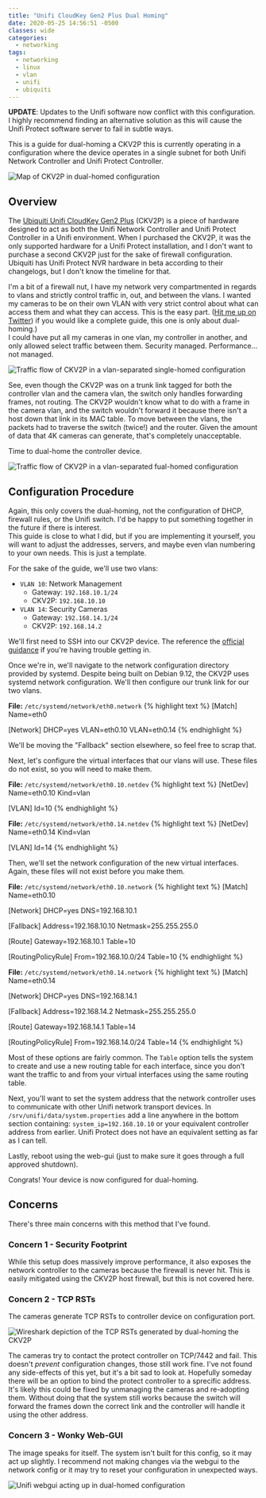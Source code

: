 ```yaml
---
title: "Unifi CloudKey Gen2 Plus Dual Homing"
date: 2020-05-25 14:56:51 -0500
classes: wide
categories:
  - networking
tags:
  - networking
  - linux
  - vlan
  - unifi
  - ubiquiti
---
```


**UPDATE**: Updates to the Unifi software now conflict with this configuration. I highly recommend finding an alternative solution as this will cause the Unifi Protect software server to fail in subtle ways.

This is a guide for dual-homing a CKV2P this is currently operating in a configuration where the device operates in a single subnet for both Unifi Network Controller and Unifi Protect Controller.

![Map of CKV2P in dual-homed configuration](/assets/images/unifi_dual_home_map.png)

## Overview

The [Ubiquiti Unifi CloudKey Gen2 Plus](https://unifi-protect.ui.com/cloud-key-gen2) (CKV2P) is a piece of hardware designed to act as both the Unifi Network Controller and Unifi Protect Controller in a Unifi environment. When I purchased the CKV2P, it was the only supported hardware for a Unifi Protect installation, and I don't want to purchase a second CKV2P just for the sake of firewall configuration. Ubiquiti has Unifi Protect NVR hardware in beta according to their changelogs, but I don't know the timeline for that.

I'm a bit of a firewall nut, I have my network very compartmented in regards to vlans and strictly control traffic in, out, and between the vlans. I wanted my cameras to be on their own VLAN with very strict control about what can access them and what they can access. This is the easy part. ([Hit me up on Twitter](https://twitter.com/cetasyn)) if you would like a complete guide, this one is only about dual-homing.)<br>
I could have put all my cameras in one vlan, my controller in another, and only allowed select traffic between them. Security managed. Performance... not managed.

![Traffic flow of CKV2P in a vlan-separated single-homed configuration](/assets/images/unifi_vlan_no_dual_home.png)

See, even though the CKV2P was on a trunk link tagged for both the controller vlan and the camera vlan, the switch only handles forwarding frames, not routing. The CKV2P wouldn't know what to do with a frame in the camera vlan, and the switch wouldn't forward it because there isn't a host down that link in its MAC table. To move between the vlans, the packets had to traverse the switch (twice!) and the router. Given the amount of data that 4K cameras can generate, that's completely unacceptable.

Time to dual-home the controller device.

![Traffic flow of CKV2P in a vlan-separated fual-homed configuration](/assets/images/unifi_flow_dual_home.png)

## Configuration Procedure

Again, this only covers the dual-homing, not the configuration of DHCP, firewall rules, or the Unifi switch. I'd be happy to put something together in the future if there is interest.<br>
This guide is close to what I did, but if you are implementing it yourself, you will want to adjust the addresses, servers, and maybe even vlan numbering to your own needs. This is just a template.

For the sake of the guide, we'll use two vlans:

- `VLAN 10`: Network Management
  - Gateway: `192.168.10.1/24`
  - CKV2P: `192.168.10.10`
- `VLAN 14`: Security Cameras
  - Gateway: `192.168.14.1/24`
  - CKV2P: `192.168.14.2`

We'll first need to SSH into our CKV2P device. The reference the [official guidance](https://help.ui.com/hc/en-us/articles/204909374-UniFi-Accounts-and-Passwords-for-Controller-Cloud-Key-and-Other-Devices#3) if you're having trouble getting in.

Once we're in, we'll navigate to the network configuration directory provided by systemd. Despite being built on Debian 9.12, the CKV2P uses systemd network configuration. We'll then configure our trunk link for our two vlans.

**File:** `/etc/systemd/network/eth0.network`
{% highlight text %}
[Match]
Name=eth0

[Network]
DHCP=yes
VLAN=eth0.10
VLAN=eth0.14
{% endhighlight %}

We'll be moving the "Fallback" section elsewhere, so feel free to scrap that.

Next, let's configure the virtual interfaces that our vlans will use. These files do not exist, so you will need to make them.

**File:** `/etc/systemd/network/eth0.10.netdev`
{% highlight text %}
[NetDev]
Name=eth0.10
Kind=vlan

[VLAN]
Id=10
{% endhighlight %}

**File:** `/etc/systemd/network/eth0.14.netdev`
{% highlight text %}
[NetDev]
Name=eth0.14
Kind=vlan

[VLAN]
Id=14
{% endhighlight %}

Then, we'll set the network configuration of the new virtual interfaces. Again, these files will not exist before you make them.

**File:** `/etc/systemd/network/eth0.10.network`
{% highlight text %}
[Match]
Name=eth0.10

[Network]
DHCP=yes
DNS=192.168.10.1

[Fallback]
Address=192.168.10.10
Netmask=255.255.255.0

[Route]
Gateway=192.168.10.1
Table=10

[RoutingPolicyRule]
From=192.168.10.0/24
Table=10
{% endhighlight %}

**File:** `/etc/systemd/network/eth0.14.network`
{% highlight text %}
[Match]
Name=eth0.14

[Network]
DHCP=yes
DNS=192.168.14.1

[Fallback]
Address=192.168.14.2
Netmask=255.255.255.0

[Route]
Gateway=192.168.14.1
Table=14

[RoutingPolicyRule]
From=192.168.14.0/24
Table=14
{% endhighlight %}

Most of these options are fairly common. The `Table` option tells the system to create and use a new routing table for each interface, since you don't want the traffic to and from your virtual interfaces using the same routing table.

Next, you'll want to set the system address that the network controller uses to communicate with other Unifi network transport devices. In `/srv/unifi/data/system.properties` add a line anywhere in the bottom section containing: `system_ip=192.168.10.10` or your equivalent controller address from earlier. Unifi Protect does not have an equivalent setting as far as I can tell.

Lastly, reboot using the web-gui (just to make sure it goes through a full approved shutdown).

Congrats! Your device is now configured for dual-homing.

## Concerns

There's three main concerns with this method that I've found.

### Concern 1 - Security Footprint

While this setup does massively improve performance, it also exposes the network controller to the cameras because the firewall is never hit. This is easily mitigated using the CKV2P host firewall, but this is not covered here.

### Concern 2 - TCP RSTs

The cameras generate TCP RSTs to controller device on configuration port.

![Wireshark depiction of the TCP RSTs generated by dual-homing the CKV2P](/assets/images/unifi_wireshark_conf_rst.png)

The cameras try to contact the protect controller on TCP/7442 and fail. This doesn't *prevent* configuration changes, those still work fine. I've not found any side-effects of this yet, but it's a bit sad to look at. Hopefully someday there will be an option to bind the protect controller to a sprecific address. It's likely this could be fixed by unmanaging the cameras and re-adopting them. Without doing that the system still works because the switch will forward the frames down the correct link and the controller will handle it using the other address.

### Concern 3 - Wonky Web-GUI

The image speaks for itself. The system isn't built for this config, so it may act up slightly. I recommend not making changes via the webgui to the network config or it may try to reset your configuration in unexpected ways.

![Unifi webgui acting up in dual-homed configuration](/assets/images/unifi_dual_home_webgui.png)
